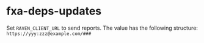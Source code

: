 # fxa-deps-updates

Set `RAVEN_CLIENT_URL` to send reports.
The value has the following structure: `https://yyy:zzz@example.com/###`
